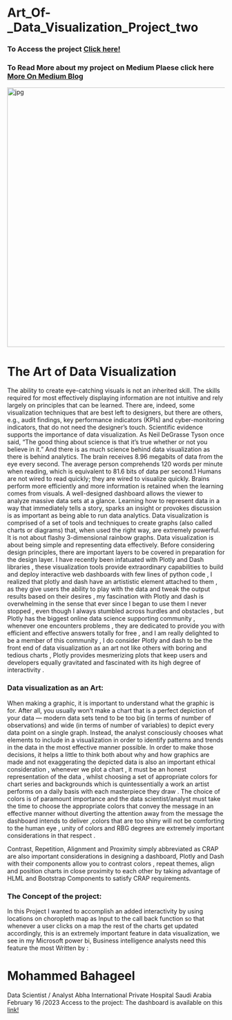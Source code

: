 
# Art_Of-_Data_Visualization_Project_two
### To Access the project [Click here!](https://data-visualization-unemployment-dashboard.onrender.com/)
### To Read More about my project on Medium Plaese click here [ More On Medium Blog ](https://medium.com/@m.bahageel88/the-art-of-data-visualization-with-plotly-and-dash-df9b90301538)
<p><img align="center" alt="jpg" src="https://user-images.githubusercontent.com/119727641/219349155-f69da039-0ffd-499e-aa71-df45fad6c781.jpg" width="1500" height="600" /></p>


# The Art of Data Visualization
The ability to create eye-catching visuals is not an inherited skill. The skills required for most effectively displaying information are not intuitive and rely largely on principles that can be learned. There are, indeed, some visualization techniques that are best left to designers, but there are others, e.g., audit findings, key performance indicators (KPIs) and cyber-monitoring indicators, that do not need the designer’s touch.
Scientific evidence supports the importance of data visualization. As Neil DeGrasse Tyson once said, “The good thing about science is that it’s true whether or not you believe in it.” And there is as much science behind data visualization as there is behind analytics.
The brain receives 8.96 megabits of data from the eye every second. The average person comprehends 120 words per minute when reading, which is equivalent to 81.6 bits of data per second.1
Humans are not wired to read quickly; they are wired to visualize quickly. Brains perform more efficiently and more information is retained when the learning comes from visuals.
A well-designed dashboard allows the viewer to analyze massive data sets at a glance. Learning how to represent data in a way that immediately tells a story, sparks an insight or provokes discussion is as important as being able to run data analytics.
Data visualization is comprised of a set of tools and techniques to create graphs (also called charts or diagrams) that, when used the right way, are extremely powerful. It is not about flashy 3-dimensional rainbow 
graphs. Data visualization is about being simple and representing data effectively.
Before considering design principles, there are important layers to be covered in preparation for the design layer.
I have recently been infatuated with Plotly and Dash libraries , these visualization tools provide extraordinary capabilities to build and deploy interactive web dashboards with few lines of python code , I realized that plotly and dash have an artististic element attached to them , as they give users the ability to play with the data and tweak  the output results based on their desires , my fascination with Plotly and dash is overwhelming in the sense that ever since I began to use them I never stopped , even though I always stumbled across hurdles and obstacles , but Plotly has the biggest online data science supporting community , whenever one encounters problems , they are dedicated to provide you with efficient and effective answers totally for free , and I am really delighted to be a member of this community , I do consider Plotly and dash to be the front end of data visualization as an art not   like others   with boring and tedious charts , Plotly provides mesmerizing plots that keep users and developers equally gravitated and fascinated with its high degree of interactivity .

### Data visualization as an Art:
When making a graphic, it is important to understand what the graphic is for. After all, you usually won’t make a chart that is a perfect depiction of your data — modern data sets tend to be too big (in terms of number of observations) and wide (in terms of number of variables) to depict every data point on a single graph. Instead, the analyst consciously chooses what elements to include in a visualization in order to identify patterns and trends in the data in the most effective manner possible. In order to make those decisions, it helps a little to think both about why and how graphics are made and not exaggerating the depicted data is also an important ethical consideration , whenever we plot a chart , it must be an honest representation of the data , whilst choosing a set of appropriate colors for chart series and backgrounds which is quintessentially a work an artist performs on a daily basis with each masterpiece    they draw .
The choice of colors is of paramount importance and the data scientist/analyst must take the time to choose the appropriate colors that convey the message in an effective manner without diverting the attention away from the message the dashboard intends to deliver ,colors that are too shiny will not be comforting to the human eye , unity of colors and RBG degrees are extremely important considerations in that respect .


Contrast, Repetition, Alignment and Proximity simply abbreviated as CRAP are also important considerations in designing a dashboard, Plotly and Dash with their components allow you to contrast colors , repeat themes, align and position charts in close proximity to each other by taking advantage of HLML and Bootstrap Components to satisfy CRAP requirements. 
### The Concept of the project:
In this Project I wanted to accomplish an added interactivity by using locations on choropleth map as Input to the call back function so that whenever a user clicks on a map the rest of the charts get updated accordingly, this is an extremely important feature in data visualization, we see in my Microsoft power bi, Business intelligence analysts need this feature the most 
Written by :
# Mohammed Bahageel 
Data Scientist / Analyst
Abha International Private Hospital Saudi Arabia  
 February 16 /2023
Access to the project:
The dashboard is available on this [link!](https://data-visualization-unemployment-dashboard.onrender.com/)


   


